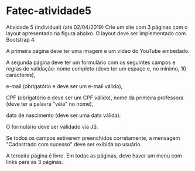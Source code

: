 # Fatec-atividade5

Atividade 5 (individual) (até 02/04/2019) Crie um site com 3 páginas com o layout apresentado na figura abaixo. O layout deve ser implementado com Bootstrap 4. 

A primeira página deve ter uma imagem e um vídeo do YouTube embedado.

A segunda página deve ter um formulário com os seguintes campos e regras de validação: 
nome completo (deve ter um espaço e, no mínimo, 10 caracteres),

e-mail (obrigatório e deve ser um e-mail válido), 

CPF (obrigatório e deve ser um CPF válido), nome da primeira professora (deve ter a palavra "véia" no nome), 

data de nascimento (deve ser uma data válida). 

O formulário deve ser validado via JS. 

Se todos os campos estiverem preenchidos corretamente, a mensagem "Cadastrado com sucesso" deve ser exibida ao usuário. 

A terceira página é livre. Em todas as páginas, deve haver um menu com links para as 3 páginas.
